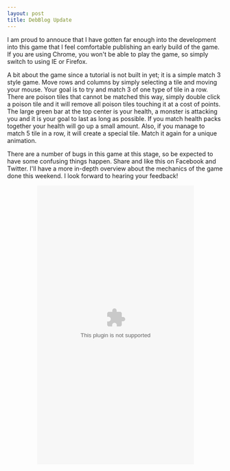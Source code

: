 ```yaml
---
layout: post
title: DebBlog Update
---
```


I am proud to annouce that I have gotten far enough into the development into this game that I feel comfortable publishing an early build of the game. If you are using Chrome, you won't be able to play the game, so simply switch to using IE or Firefox.

A bit about the game since a tutorial is not built in yet; it is a simple match 3 style game. Move rows and columns by simply selecting a tile and moving your mouse. Your goal is to try and match 3 of one type of tile in a row. There are poison tiles that cannot be matched this way, simply double click a poison tile and it will remove all poison tiles touching it at a cost of points. The large green bar at the top center is your health, a monster is attacking you and it is your goal to last as long as possible. If you match health packs together your health will go up a small amount. Also, if you manage to match 5 tile in a row, it will create a special tile. Match it again for a unique animation.

There are a number of bugs in this game at this stage, so be expected to have some confusing things happen. Share and like this on Facebook and Twitter. I'll have a more in-depth overview about the mechanics of the game done this weekend. I look forward to hearing your feedback!



<div align="center">
  <object id="UnityObject"
      classid="clsid:444785F1-DE89-4295-863A-D46C3A781394"
      width="365"
      height="649"
      codebase="http://webplayer.unity3d.com/download_webplayer/UnityWebPlayer.cab#version=2,0,0,0">
    <param name="{{ site.baseurl }}/img/Programming.unity3d"
      value="Programming.unity3d" />
    <embed id="UnityEmbed"
      src="{{ site.baseurl }}/img/Programming.unity3d"
      width="365"
      height="649"
      type="application/vnd.unity"
      pluginspage="http://www.unity3d.com/unity-web-player-2.x" />
  </object>
</div>
